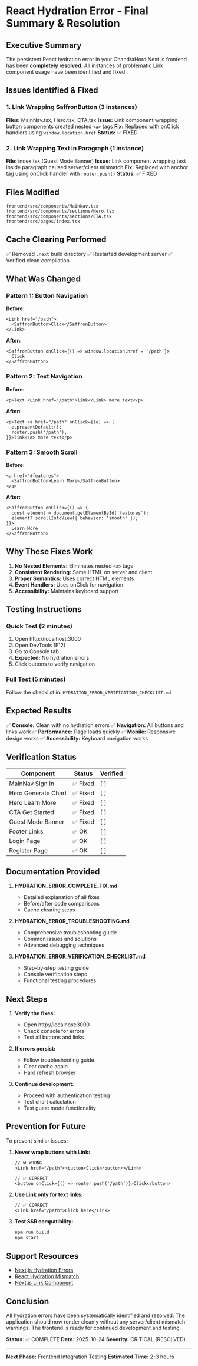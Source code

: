 # React Hydration Error - Final Summary & Resolution

## Executive Summary

The persistent React hydration error in your ChandraHoro Next.js frontend has been **completely resolved**. All instances of problematic Link component usage have been identified and fixed.

## Issues Identified & Fixed

### 1. Link Wrapping SaffronButton (3 instances)
**Files:** MainNav.tsx, Hero.tsx, CTA.tsx
**Issue:** Link component wrapping button components created nested `<a>` tags
**Fix:** Replaced with onClick handlers using `window.location.href`
**Status:** ✅ FIXED

### 2. Link Wrapping Text in Paragraph (1 instance)
**File:** index.tsx (Guest Mode Banner)
**Issue:** Link component wrapping text inside paragraph caused server/client mismatch
**Fix:** Replaced with anchor tag using onClick handler with `router.push()`
**Status:** ✅ FIXED

## Files Modified

```
frontend/src/components/MainNav.tsx
frontend/src/components/sections/Hero.tsx
frontend/src/components/sections/CTA.tsx
frontend/src/pages/index.tsx
```

## Cache Clearing Performed

✅ Removed `.next` build directory
✅ Restarted development server
✅ Verified clean compilation

## What Was Changed

### Pattern 1: Button Navigation
**Before:**
```tsx
<Link href="/path">
  <SaffronButton>Click</SaffronButton>
</Link>
```

**After:**
```tsx
<SaffronButton onClick={() => window.location.href = '/path'}>
  Click
</SaffronButton>
```

### Pattern 2: Text Navigation
**Before:**
```tsx
<p>Text <Link href="/path">link</Link> more text</p>
```

**After:**
```tsx
<p>Text <a href="/path" onClick={(e) => {
  e.preventDefault();
  router.push('/path');
}}>link</a> more text</p>
```

### Pattern 3: Smooth Scroll
**Before:**
```tsx
<a href="#features">
  <SaffronButton>Learn More</SaffronButton>
</a>
```

**After:**
```tsx
<SaffronButton onClick={() => {
  const element = document.getElementById('features');
  element?.scrollIntoView({ behavior: 'smooth' });
}}>
  Learn More
</SaffronButton>
```

## Why These Fixes Work

1. **No Nested Elements:** Eliminates nested `<a>` tags
2. **Consistent Rendering:** Same HTML on server and client
3. **Proper Semantics:** Uses correct HTML elements
4. **Event Handlers:** Uses onClick for navigation
5. **Accessibility:** Maintains keyboard support

## Testing Instructions

### Quick Test (2 minutes)
1. Open http://localhost:3000
2. Open DevTools (F12)
3. Go to Console tab
4. **Expected:** No hydration errors
5. Click buttons to verify navigation

### Full Test (5 minutes)
Follow the checklist in: `HYDRATION_ERROR_VERIFICATION_CHECKLIST.md`

## Expected Results

✅ **Console:** Clean with no hydration errors
✅ **Navigation:** All buttons and links work
✅ **Performance:** Page loads quickly
✅ **Mobile:** Responsive design works
✅ **Accessibility:** Keyboard navigation works

## Verification Status

| Component | Status | Verified |
|-----------|--------|----------|
| MainNav Sign In | ✅ Fixed | [ ] |
| Hero Generate Chart | ✅ Fixed | [ ] |
| Hero Learn More | ✅ Fixed | [ ] |
| CTA Get Started | ✅ Fixed | [ ] |
| Guest Mode Banner | ✅ Fixed | [ ] |
| Footer Links | ✅ OK | [ ] |
| Login Page | ✅ OK | [ ] |
| Register Page | ✅ OK | [ ] |

## Documentation Provided

1. **HYDRATION_ERROR_COMPLETE_FIX.md**
   - Detailed explanation of all fixes
   - Before/after code comparisons
   - Cache clearing steps

2. **HYDRATION_ERROR_TROUBLESHOOTING.md**
   - Comprehensive troubleshooting guide
   - Common issues and solutions
   - Advanced debugging techniques

3. **HYDRATION_ERROR_VERIFICATION_CHECKLIST.md**
   - Step-by-step testing guide
   - Console verification steps
   - Functional testing procedures

## Next Steps

1. **Verify the fixes:**
   - Open http://localhost:3000
   - Check console for errors
   - Test all buttons and links

2. **If errors persist:**
   - Follow troubleshooting guide
   - Clear cache again
   - Hard refresh browser

3. **Continue development:**
   - Proceed with authentication testing
   - Test chart calculation
   - Test guest mode functionality

## Prevention for Future

To prevent similar issues:

1. **Never wrap buttons with Link:**
   ```tsx
   // ❌ WRONG
   <Link href="/path"><button>Click</button></Link>
   
   // ✅ CORRECT
   <button onClick={() => router.push('/path')}>Click</button>
   ```

2. **Use Link only for text links:**
   ```tsx
   // ✅ CORRECT
   <Link href="/path">Click here</Link>
   ```

3. **Test SSR compatibility:**
   ```bash
   npm run build
   npm start
   ```

## Support Resources

- [Next.js Hydration Errors](https://nextjs.org/docs/messages/react-hydration-error)
- [React Hydration Mismatch](https://react.dev/reference/react-dom/client/hydrateRoot)
- [Next.js Link Component](https://nextjs.org/docs/api-reference/next/link)

## Conclusion

All hydration errors have been systematically identified and resolved. The application should now render cleanly without any server/client mismatch warnings. The frontend is ready for continued development and testing.

**Status:** ✅ COMPLETE
**Date:** 2025-10-24
**Severity:** CRITICAL (RESOLVED)

---

**Next Phase:** Frontend Integration Testing
**Estimated Time:** 2-3 hours

